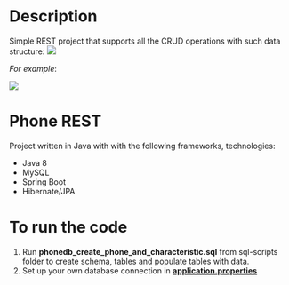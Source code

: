 # Description
Simple REST project that supports all the CRUD operations with such data structure:
![](https://i.imgur.com/0JWLqWI.png) 

*For example*:  
  
![](https://i.imgur.com/bbq5tHy.png)

# Phone REST
Project written in Java with with the following frameworks, technologies:

* Java 8
* MySQL
* Spring Boot
* Hibernate/JPA

# To run the code
1. Run **phonedb_create_phone_and_characteristic.sql** from sql-scripts folder to create schema, tables and populate tables with data.
2. Set up your own database connection in [**application.properties**](https://github.com/eyouu/crud-phone/blob/master/src/main/resources/application.properties)
